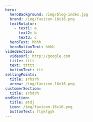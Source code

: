```yaml
---
hero:
  heroBackground: /img/blog-index.jpg
  brand: /img/favicon-16x16.png
  textRotator:
    - text1: a
      text2: b
      text3: c
  heroText: hhhh
  heroButtonText: hhhh
videoSection:
  videoUrl: http://google.com
  title: tttt
  text: ttttt
  buttonText: ttt
sellingPoints:
  title: srhsrh
  arrow: /img/favicon-16x16.png
customerSection:
  title: srhdrh
endSection:
  title: etdj
  icon: /img/favicon-16x16.png
  buttonText: ftykfgyk
---
```

